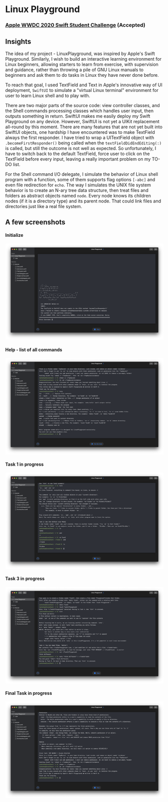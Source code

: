 # Linux Playground
### [Apple WWDC 2020 Swift Student Challenge](https://developer.apple.com/wwdc20/swift-student-challenge/) (Accepted)

## Insights
The idea of my project - LinuxPlayground, was inspired by Apple's Swift Playground. Similarly, I wish to build an interactive learning environment for Linux beginners, allowing starters to learn from exercise, with supervision and guidance, rather than throwing a pile of GNU Linux manuals to beginners and ask them to do tasks in Linux they have never done before. 

To reach that goal, I used TextField and Text in Apple's innovative way of UI deployment, `SwiftUI` to simulate a "virtual Linux terminal" environment for user to learn Linux shell and to play with. 

There are two major parts of the source code: view controller classes, and the Shell commands processing classes which handles user input, then outputs something in return. SwiftUI makes me easily deploy my Swift Playground on any device. However, SwiftUI is not yet a UIKit replacement all-round by this moment. There are many features that are not yet built into SwiftUI objects, one hardship I have encountered was to make TextField always the first responder. I have tried to wrap a UITextField object with `.becomeFirstResponder()` being called when the `textFieldDidEndEditing(:)` is called, but still the outcome is not well as expected. So unfortunately, I have to switch back to the default TextField, force user to click on the TextField before every input, leaving a really important problem on my TO-DO list. 

For the Shell command I/O delegate, I simulate the behavior of Linux shell program with a function, some of them supports flag options `[-abc]` and even file redirection for `echo`. The way I simulates the UNIX file system behavior is to create an N-ary tree data structure, then treat files and folders as abstract objects named `node`. Every node knows its children nodes (if it is a directory type) and its parent node. That could link files and directories just like a real file system. 

## A few screenshots
#### Initialize
![](./img/init.png)
#### Help - list of all commands
![](./img/help.png)
#### Task 1 in progress
![](./img/task1.png)
#### Task 3 in progress
![](./img/task3.png)
#### Final Task in progress
![](./img/final.png)
